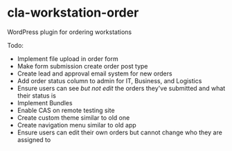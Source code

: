 # cla-workstation-order
WordPress plugin for ordering workstations

Todo:
* Implement file upload in order form
* Make form submission create order post type
* Create lead and approval email system for new orders
* Add order status column to admin for IT, Business, and Logistics
* Ensure users can see *but not edit* the orders they've submitted and what their status is
* Implement Bundles
* Enable CAS on remote testing site
* Create custom theme similar to old one
* Create navigation menu similar to old app
* Ensure users can edit their own orders but cannot change who they are assigned to

